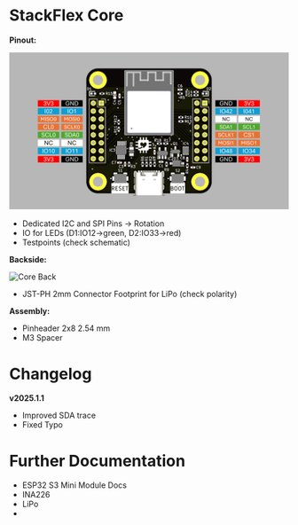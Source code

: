 # StackFlex Core

**Pinout:** 

![Core Front](/images/core_pinout.png)

- Dedicated I2C and SPI Pins -> Rotation
- IO for LEDs (D1:IO12->green, D2:IO33->red)
- Testpoints (check schematic)

**Backside:**

![Core Back](/images/stackflex_core_back2.png)

- JST-PH 2mm Connector Footprint for LiPo (check polarity)

**Assembly:**

- Pinheader 2x8 2.54 mm
- M3 Spacer

# Changelog

**v2025.1.1**
- Improved SDA trace
- Fixed Typo

# Further Documentation

- ESP32 S3 Mini Module Docs
- INA226
- LiPo
- 